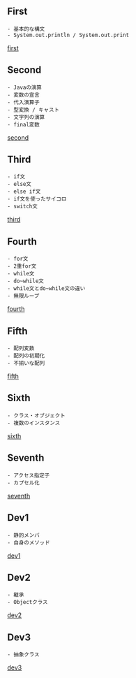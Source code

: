 ## First
    - 基本的な構文
    - System.out.println / System.out.print
[first](https://github.com/hibikon/java-specification/tree/main/src/first)
<br>

## Second

    - Javaの演算
    - 変数の宣言
    - 代入演算子
    - 型変換 / キャスト
    - 文字列の演算
    - final変数
[second](https://github.com/hibikon/java-specification/tree/main/src/second)
<br>

## Third

    - if文
    - else文
    - else if文
    - if文を使ったサイコロ
    - switch文
[third](https://github.com/hibikon/java-specification/tree/main/src/Third)
<br>

## Fourth

    - for文
    - 2重for文
    - while文
    - do~while文
    - while文とdo~while文の違い
    - 無限ループ
[fourth](https://github.com/hibikon/java-specification/tree/main/src/fourth)
<br>

## Fifth

    - 配列変数
    - 配列の初期化
    - 不揃いな配列
[fifth](https://github.com/hibikon/java-specification/tree/main/src/fifth)
<br>

## Sixth

    - クラス・オブジェクト
    - 複数のインスタンス
[sixth](https://github.com/hibikon/java-specification/tree/main/src/sixth)
<br>

## Seventh

    - アクセス指定子
    - カプセル化
[seventh](https://github.com/hibikon/java-specification/tree/main/src/seventh)
<br>

## Dev1

    - 静的メンバ
    - 自身のメソッド
[dev1](https://github.com/hibikon/java-specification/tree/main/src/dev1)
<br>

## Dev2

    - 継承
    - Objectクラス
[dev2](https://github.com/hibikon/java-specification/tree/main/src/dev2)
<br>

## Dev3

    - 抽象クラス
[dev3](https://github.com/hibikon/java-specification/tree/main/src/dev3)
<br>






